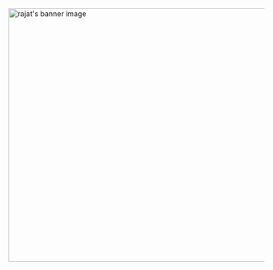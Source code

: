 <img width="1500" height="500" alt="rajat's banner image" src="https://github.com/user-attachments/assets/77ea08da-e4d5-4435-aca7-9cd496c6e1f2" />
